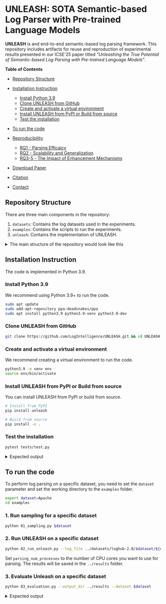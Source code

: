 # UNLEASH: SOTA Semantic-based Log Parser with Pre-trained Language Models

__UNLEASH__ is and end-to-end semantic-based log parsing framework. This repository includes artifacts for reuse and reproduction of experimental results presented in our ICSE'25 paper titled _"Unleashing the True Potential of Semantic-based Log Parsing with Pre-trained Language Models"_.

__Table of Contents__
- [Repository Structure](#repository-structure)
- [Installation Instruction](#installation-instruction)
    - [Install Python 3.9](#install-python-39)
    - [Clone UNLEASH from GitHub](#clone-unleash-from-github)
    - [Create and activate a virtual environment](#create-and-activate-a-virtual-environment)
    - [Install UNLEASH from PyPI or Build from source](#install-unleash-from-pypi-or-build-from-source)
    - [Test the installation](#test-the-installation)
- [To run the code](#to-run-the-code)
- [Reproducibility](#reproducibility)
    - [RQ1 - Parsing Efficaicy](#rq1---parsing-efficaicy)
    - [RQ2 - Scalability and Generalization](#rq2---scalability-and-generalization)
    - [RQ3-5 - The Impact of Enhancement Mechanisms](#rq3---the-impact-of-enhancement-mechanisms)

- [Download Paper](#download-paper)
- [Citation](#citation)
- [Contact](#contact)

## Repository Structure

There are three main components in the repository:
1. `datasets`: Contains the log datasets used in the experiments.
2. `examples`: Contains the scripts to run the experiments.
3. `unleash`: Contains the implementation of UNLEASH.

<details>
<Summary>The main structure of the repository would look like this</Summary>

```
📦 UNLEASH
├─ LICENSE
├─ README.md
├─ datasets
│  └─ loghub-2.0
│     ├─ Apache
│     │  ├─ Apache_full.log
│     │  ├─ Apache_full.log_structured.csv
│     │  ├─ Apache_full.log_structured_corrected.csv
│     │  ├─ Apache_full.log_templates.csv
│     │  └─ Apache_full.log_templates_corrected.csv
│     ├─ ...
├─ docs
│  ├─ CL.png
│  ├─ Ob2_res.png
│  ├─ Ob3_res.png
│  ├─ RESULTS.md
│  └─ S_test_1.png
├─ environment.yml
├─ examples
│  ├─ 01_sampling.py
│  ├─ 02_run_unleash.py
│  ├─ 03_evaluation.py
│  ├─ benchmark.py
│  └─ config.py
├─ requirements.txt
├─ setup.py
├─ tests
│  └─ test.py
└─ unleash
   ├─ __init__.py
   ├─ arguments.py
   ├─ data
   │  ├─ __init__.py
   │  ├─ data_loader.py
   │  └─ utils.py
   ├─ evaluation
   │  ├─ settings.py
   │  └─ utils
   │     ├─ GA_calculator.py
   │     ├─ PA_calculator.py
   │     ├─ common.py
   │     ├─ evaluator_main.py
   │     ├─ oracle_template_correction.py
   │     ├─ post_process.py
   │     ├─ postprocess.py
   │     └─ template_level_analysis.py
   ├─ models
   │  ├─ __init__.py
   │  ├─ base.py
   │  ├─ deberta.py
   │  └─ roberta.py
   ├─ parsing_base.py
   ├─ parsing_cache.py
   ├─ postprocess.py
   ├─ sampling
   │  ├─ __init__.py
   │  ├─ entropy_sampling.py
   │  ├─ lilac_sampling.py
   │  ├─ logppt_sampling.py
   │  └─ utils.py
   └─ tuning
      ├─ __init__.py
      ├─ early_stopping.py
      ├─ trainer.py
      └─ utils.py
```
</details>


## Installation Instruction
The code is implemented in Python 3.9.

### Install Python 3.9
We recommend using Python 3.9+ to run the code.
```bash
sudo apt update
sudo add-apt-repository ppa:deadsnakes/ppa
sudo apt install python3.9 python3.9-venv python3.9-dev
```

### Clone UNLEASH from GitHub

```bash
git clone https://github.com/LogIntelligence/UNLEASH.git && cd UNLEASH
```

### Create and activate a virtual environment
We recommend creating a virtual environment to run the code.
```bash
python3.9 -m venv env
source env/bin/activate
```

### Install UNLEASH from PyPI or Build from source
You can install UNLEASH from PyPI or build from source.
```bash
# Install from PyPI
pip install unleash

# Build from source
pip install -e .
```

### Test the installation
```bash
pytest tests/test.py
```

<details>
<Summary>Expected output</Summary>

```bash
============================== test session starts ===============================
platform linux -- Python 3.9.21, pytest-8.3.4, pluggy-1.5.0
rootdir: /home/ubuntu/Documents/UNLEASH
collected 3 items                                                                

tests/test.py ...                                                          [100%]

=============================== 3 passed in 3.93s ================================
```
</details>

## To run the code
To perform log parsing on a specific dataset, you need to set the `dataset` parameter and set the working directory to the `examples` folder.
```bash
export dataset=Apache
cd examples
```

### 1. Run sampling for a specific dataset
```bash
python 01_sampling.py $dataset
```

### 2. Run UNLEASH on a specific dataset
```bash
python 02_run_unleash.py --log_file ../datasets/loghub-2.0/$dataset/${dataset}_full.log_structured.csv --model_name_or_path roberta-base --train_file ../datasets/loghub-2.0/$dataset/samples/entropy_32.json --validation_file ../datasets/loghub-2.0/$dataset/validation.json --dataset_name $dataset --parsing_num_processes 1 --output_dir ../results --max_train_steps 1000
```
Set `parsing_num_processes` to the number of CPU cores you want to use for parsing. The results will be saved in the `../results` folder.

### 3. Evaluate Unleash on a specific dataset
```bash
python 03_evaluation.py --output_dir ../results --dataset $dataset
```
<details>
<Summary>Expected output</Summary>

```bash
=== Evaluation on Apache ===
../results/logs/Apache_full.log_structured.csv
Start to align with null values
100%|████████████████████████████████████████████████████| 51978/51978 [00:00<00:00, 220944.35it/s]
100%|████████████████████████████████████████████████████| 51978/51978 [00:00<00:00, 220116.95it/s]
Start compute grouping accuracy
100%|████████████████████████████████████████████████████████████| 30/30 [00:00<00:00, 1057.17it/s]
Grouping_Accuracy (GA): 1.0000, FGA: 1.0000,
Grouping Accuracy calculation done. [Time taken: 0.039]
Parsing_Accuracy (PA): 0.9953
Parsing Accuracy calculation done. [Time taken: 0.002]
100%|███████████████████████████████████████████████████████████| 30/30 [00:00<00:00, 14847.09it/s]
PTA: 0.8000, RTA: 0.8000 FTA: 0.8000
Identify : 30, Groundtruth : 30
Template-level accuracy calculation done. [Time taken: 0.010]
```
